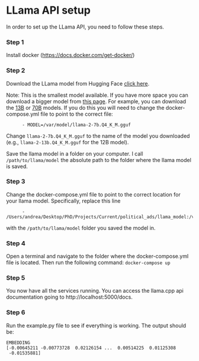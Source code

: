 # LLama API setup

In order to set up the LLama API, you need to follow these steps.

### Step 1
Install docker (https://docs.docker.com/get-docker/)

### Step 2
Download the LLama model from Hugging Face [click here](https://huggingface.co/TheBloke/Llama-2-7B-Chat-GGUF/blob/main/llama-2-7b-chat.Q2_K.gguf).

Note: This is the smallest model available. If you have more space you can download a bigger model from [this page](https://huggingface.co/TheBloke).
For example, you can download the [13B](https://huggingface.co/TheBloke/Llama-2-13B-chat-GGUF) or [70B](https://huggingface.co/TheBloke/Llama-2-70B-Chat-GGUF) models. 
If you do this you will need to change the docker-compose.yml file to point to the correct file:
```    
      - MODEL=/var/model/llama-2-7b.Q4_K_M.gguf
```
Change ```llama-2-7b.Q4_K_M.gguf``` to the name of the model you downloaded (e.g., ```llama-2-13b.Q4_K_M.gguf``` for the 12B model).

Save the llama model in a folder on your computer. I call ```/path/to/llama/model``` the absolute path to the folder where the llama model is saved.

### Step 3
Change the docker-compose.yml file to point to the correct location for your llama model. Specifically, replace this line
```    volumes:
      - /Users/andrea/Desktop/PhD/Projects/Current/political_ads/llama_model:/var/model
  ```
with the ```/path/to/llama/model``` folder you saved the model in.

### Step 4
Open a terminal and navigate to the folder where the docker-compose.yml file is located. Then run the following command:
```docker-compose up```

### Step 5
You now have all the services running. 
You can access the llama.cpp api documentation going to http://localhost:5000/docs.

### Step 6
Run the example.py file to see if everything is working. The output should be:
```
EMBEDDING
[-0.00645211 -0.00773728  0.02126154 ...  0.00514225  0.01125308
 -0.01535881]
```